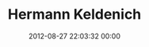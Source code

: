 ---
title: "Hermann Keldenich"
date: 2012-08-27 22:03:32 00:00
permalink: /hermann
twitter: ""
likes: [1309,708,1197,518,1287,1280,862,863,1315,1316,1317,1318,1319,1320,1321,1322,2,1226,483,542,743,700,1311,1297,1194,588,1324,1325,1326,1330,1331]
id: 1315
gravatar: "http://www.gravatar.com/avatar/c1b7d6b5805946c8ae464d03eeb88de8"
---